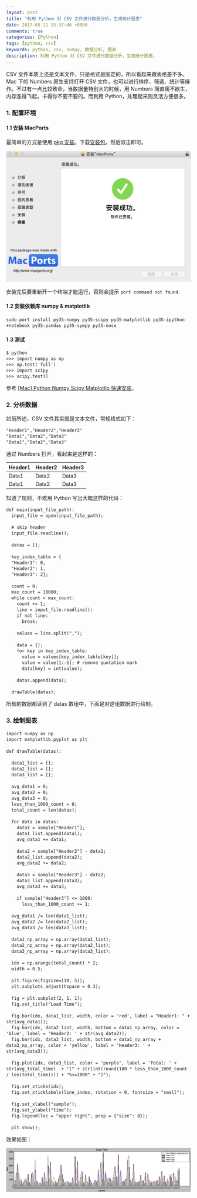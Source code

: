 ```yaml
---
layout: post
title: "利用 Python 对 CSV 文件进行数据分析，生成统计图表"
date: 2017-05-11 15:37:46 +0800
comments: true
categories: [Python]
tags: [python, csv]
keywords: python, csv, numpy, 数据分析, 图表
description: 利用 Python 对 CSV 文件进行数据分析，生成统计图表。
---
```


CSV 文件本质上还是文本文件，只是格式是固定的，所以看起来跟表格差不多。Mac 下的 Numbers 原生支持打开 CSV 文件，也可以进行排序、筛选、统计等操作。不过有一点比较致命，当数据量特别大的时候，用 Numbers 简直痛不欲生，内存涨得飞起，卡得你不要不要的。而利用 Python，处理起来则灵活方便很多。

### 1. 配置环境

#### 1.1 安装 MacPorts

最简单的方式是使用 [pkg 安装](https://www.macports.org/install.php)。下载[安装包](https://github.com/macports/macports-base/releases/download/v2.4.1/MacPorts-2.4.1-10.12-Sierra.pkg)，然后双击即可。

![macports_install](/images/2017/05/macports_install.png)

安装完后要重新开一个终端才能运行，否则会提示 `port command not found`.

#### 1.2 安装依赖库 numpy & matplotlib

```
sudo port install py35-numpy py35-scipy py35-matplotlib py35-ipython +notebook py35-pandas py35-sympy py35-nose
```

#### 1.3 测试

```
$ python
>>> import numpy as np
>>> np.test('full')
>>> import scipy
>>> scipy.test()
```

参考 [[Mac] Python Numpy Scipy Matplotlib 快速安装](http://www.jianshu.com/p/21bb9d06cf79)。

#### 

<!--more-->

### 2. 分析数据

如前所述，CSV 文件其实就是文本文件，常规格式如下：

```
"Header1","Header2","Header3"
"Data1","Data2","Data3"
"Data1","Data2","Data3"
```

通过 Numbers 打开，看起来是这样的：

Header1 | Header2 | Header3 
------ | ------ | ------ 
Data1  |  Data2  |  Data3 
Data1  |  Data2  |  Data3 


知道了规则，不难用 Python 写出大概这样的代码：

```
def main(input_file_path):
  input_file = open(input_file_path);

  # skip header
  input_file.readline();

  datas = [];

  key_index_table = {
  "Header1": 0,
  "Header2": 1,
  "Header3": 2};

  count = 0;
  max_count = 10000;
  while count < max_count:
    count += 1;
    line = input_file.readline();
    if not line:
      break;
   
    values = line.split(",");

    data = {};
    for key in key_index_table:
      value = values[key_index_table[key]];
      value = value[1:-1]; # remove quotation mark
      data[key] = int(value);

    datas.append(data);

  drawTable(datas);  
```

所有的数据都读到了 datas 数组中，下面是对这组数据进行绘制。

### 3. 绘制图表

```
import numpy as np
import matplotlib.pyplot as plt

def drawTable(datas):

  data1_list = [];
  data2_list = [];
  data3_list = [];

  avg_data1 = 0;
  avg_data2 = 0;
  avg_data3 = 0;
  less_than_1000_count = 0;
  total_count = len(datas);

  for data in datas:
    data1 = sample["Header1"];
    data1_list.append(data1);
    avg_data1 += data1;

    data2 = sample["Header2"] - data1;
    data2_list.append(data2);
    avg_data2 += data2;

    data3 = sample["Header3"] - data2;
    data3_list.append(data3);
    avg_data3 += data3;
    
    if sample["Header3"] <= 1000:
      less_than_1000_count += 1;

  avg_data1 /= len(data1_list);
  avg_data2 /= len(data2_list);
  avg_data3 /= len(data3_list);
    
  data1_np_array = np.array(data1_list);
  data2_np_array = np.array(data2_list);
  data3_np_array = np.array(data3_list);

  idx = np.arange(total_count) * 2;  
  width = 0.5;

  plt.figure(figsize=(10, 5));
  plt.subplots_adjust(hspace = 0.3);

  fig = plt.subplot(2, 1, 1);
  fig.set_title("Load Time");

  fig.bar(idx, data1_list, width, color = 'red', label = "Header1: " + str(avg_data1));
  fig.bar(idx, data2_list, width, bottom = data1_np_array, color = 'blue', label = 'Header2: ' + str(avg_data2));
  fig.bar(idx, data3_list, width, bottom = data1_np_array + data2_np_array, color = 'yellow', label = 'Header3: ' + str(avg_data3));

  fig.plot(idx, data3_list, color = 'purple', label = 'Total: ' + str(avg_total_time)  + "(" + str(int(round(100 * less_than_1000_count / len(total_time)))) + "%<=1000" + ")");

  fig.set_xticks(idx);
  fig.set_xticklabels(line_index, rotation = 0, fontsize = "small");

  fig.set_xlabel("sample");
  fig.set_ylabel("time");
  fig.legend(loc = "upper right", prop = {"size": 8});

  plt.show();
```

效果如图：

![numpy_example](/images/2017/05/numpy_example.png)
